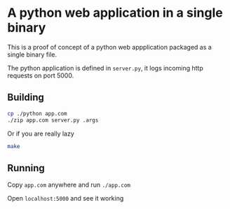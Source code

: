 # A python web application in a single binary

This is a proof of concept of a python web appplication packaged as a single binary file.

The python application is defined in `server.py`, it logs incoming http requests on port 5000.

## Building

```bash
cp ./python app.com
./zip app.com server.py .args
```

Or if you are really lazy

```bash
make
```

## Running

Copy `app.com` anywhere and run `./app.com`

Open `localhost:5000` and see it working
